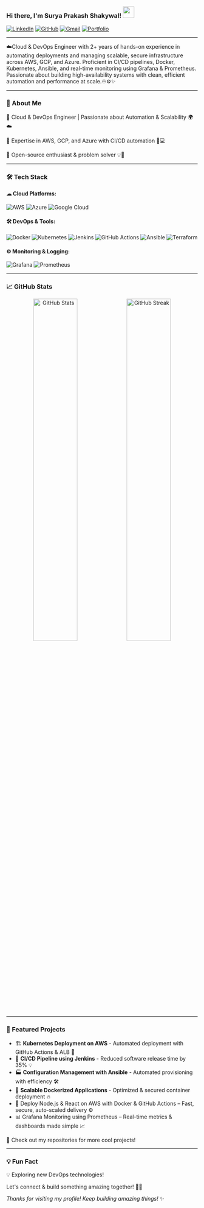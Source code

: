### Hi there, I'm Surya Prakash Shakywal! <img src="https://media.giphy.com/media/hvRJCLFzcasrR4ia7z/giphy.gif" width="30px">

[![LinkedIn](https://img.shields.io/badge/-LinkedIn-0077B5?style=flat&logo=linkedin&logoColor=white)](https://www.linkedin.com/in/surya-prakash-shakywal/)
[![GitHub](https://img.shields.io/badge/-GitHub-181717?style=flat&logo=github&logoColor=white)](https://github.com/suryaprakash0802)
[![Gmail](https://img.shields.io/badge/-Email-D14836?style=flat&logo=gmail&logoColor=white)](mailto:surajshakywal4@gmail.com)
[![Portfolio](https://img.shields.io/badge/-Portfolio-4B0082?style=flat&logo=google-chrome&logoColor=white)](https://portfolio-psi-vert-66.vercel.app/)


---

☁️Cloud & DevOps Engineer with 2+ years of hands-on experience in automating deployments and managing scalable, secure infrastructure across AWS, GCP, and Azure. Proficient in CI/CD pipelines, Docker, Kubernetes, Ansible, and real-time monitoring using Grafana & Prometheus. Passionate about building high-availability systems with clean, efficient automation and performance at scale.♾️⚙️✨


---

### 🚀 About Me

🔹 Cloud & DevOps Engineer | Passionate about Automation & Scalability 🌍☁️

🔹 Expertise in AWS, GCP, and Azure with CI/CD automation 🔧💻

🔹 Open-source enthusiast & problem solver 💡🚀

---

### 🛠️ Tech Stack

#### ☁ Cloud Platforms:
![AWS](https://img.shields.io/badge/AWS-%23FF9900.svg?style=for-the-badge&logo=amazon-aws&logoColor=white)
![Azure](https://img.shields.io/badge/Azure-%230072C6.svg?style=for-the-badge&logo=microsoft-azure&logoColor=white)
![Google Cloud](https://img.shields.io/badge/Google%20Cloud-%234285F4.svg?style=for-the-badge&logo=google-cloud&logoColor=white)

#### 🛠 DevOps & Tools:
![Docker](https://img.shields.io/badge/Docker-%230db7ed.svg?style=for-the-badge&logo=docker&logoColor=white)
![Kubernetes](https://img.shields.io/badge/Kubernetes-%23326CE5.svg?style=for-the-badge&logo=kubernetes&logoColor=white)
![Jenkins](https://img.shields.io/badge/Jenkins-%23D24939.svg?style=for-the-badge&logo=jenkins&logoColor=white)
![GitHub Actions](https://img.shields.io/badge/GitHub%20Actions-%232671E5.svg?style=for-the-badge&logo=github-actions&logoColor=white)
![Ansible](https://img.shields.io/badge/Ansible-%23EE0000.svg?style=for-the-badge&logo=ansible&logoColor=white)
![Terraform](https://img.shields.io/badge/Terraform-%235835CC.svg?style=for-the-badge&logo=terraform&logoColor=white)

#### ⚙ Monitoring & Logging:
![Grafana](https://img.shields.io/badge/Grafana-%23F46800.svg?style=for-the-badge&logo=grafana&logoColor=white)
![Prometheus](https://img.shields.io/badge/Prometheus-%23E6522C.svg?style=for-the-badge&logo=prometheus&logoColor=white)

---

### 📈 GitHub Stats

<p align="center">
  <img src="https://github-readme-stats.vercel.app/api?username=suryaprakash0802&show_icons=true&theme=radical" alt="GitHub Stats" width="48%"/>
  <img src="https://github-readme-streak-stats.herokuapp.com/?user=suryaprakash0802&theme=radical" alt="GitHub Streak" width="48%"/>
</p>

---

### 📌 Featured Projects

- 🏗 **Kubernetes Deployment on AWS** - Automated deployment with GitHub Actions & ALB 🚀
- 🔁 **CI/CD Pipeline using Jenkins** - Reduced software release time by 35% 💡
- 🏭 **Configuration Management with Ansible** - Automated provisioning with efficiency 🛠️
- 🐳 **Scalable Dockerized Applications** - Optimized & secured container deployment 🔥
- 🚀 Deploy Node.js & React on AWS with Docker & GitHub Actions – Fast, secure, auto-scaled delivery ⚙️
- 📊 Grafana Monitoring using Prometheus – Real-time metrics & dashboards made simple 📈

📂 Check out my repositories for more cool projects!

---

### 💡 Fun Fact

💡 Exploring new DevOps technologies!

Let's connect & build something amazing together! 🚀✨

_Thanks for visiting my profile! Keep building amazing things!_ ✨

